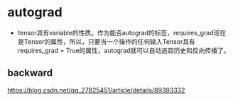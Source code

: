 

# autograd
- tensor具有variable的性质。作为能否autograd的标签，requires_grad现在是Tensor的属性，所以，只要当一个操作的任何输入Tensor具有requires_grad = True的属性，autograd就可以自动追踪历史和反向传播了。


## backward
https://blog.csdn.net/qq_27825451/article/details/89393332